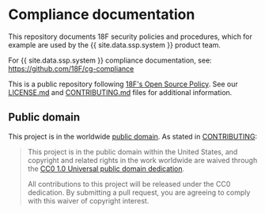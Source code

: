# Compliance documentation

This repository documents 18F security policies and procedures, which for example are used by the {{ site.data.ssp.system }} product team.

For {{ site.data.ssp.system }} compliance documentation, see: https://github.com/18F/cg-compliance

This is a public repository following [18F's Open Source Policy](https://github.com/18F/open-source-policy/blob/master/policy.md). See our [LICENSE.md](LICENSE.md) and [CONTRIBUTING.md](CONTRIBUTING.md) files for additional information.

## Public domain

This project is in the worldwide [public domain](LICENSE.md). As stated in [CONTRIBUTING](CONTRIBUTING.md):

> This project is in the public domain within the United States, and copyright and related rights in the work worldwide are waived through the [CC0 1.0 Universal public domain dedication](https://creativecommons.org/publicdomain/zero/1.0/).
>
> All contributions to this project will be released under the CC0 dedication. By submitting a pull request, you are agreeing to comply with this waiver of copyright interest.

